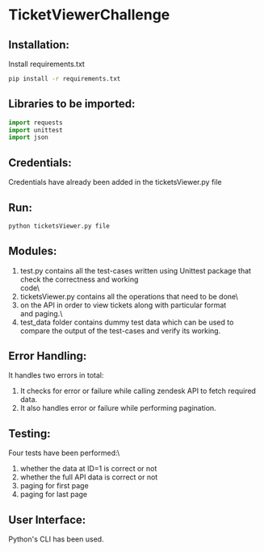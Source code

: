 # TicketViewerChallenge

## Installation:
Install requirements.txt
```bash
pip install -r requirements.txt
```

## Libraries to be imported:
``` python
import requests
import unittest
import json
```

## Credentials:
Credentials have already been added in the ticketsViewer.py file

## Run:
``` bash
python ticketsViewer.py file
```

## Modules:
1. test.py contains all the test-cases written using Unittest package that check the correctness and working\
code\
2. ticketsViewer.py contains all the operations that need to be done\
3. on the API in order to view tickets along with particular format\
and paging.\
4. test_data folder contains dummy test data which can be used to\
compare the output of the test-cases and verify its working.

## Error Handling:
It handles two errors in total:
1. It checks for error or failure while calling zendesk API to fetch required data.
2. It also handles error or failure while performing pagination.

## Testing:
Four tests have been performed:\
1. whether the data at ID=1 is correct or not
2. whether the full API data is correct or not
3. paging for first page
4. paging for last page

## User Interface:
Python's CLI has been used.
